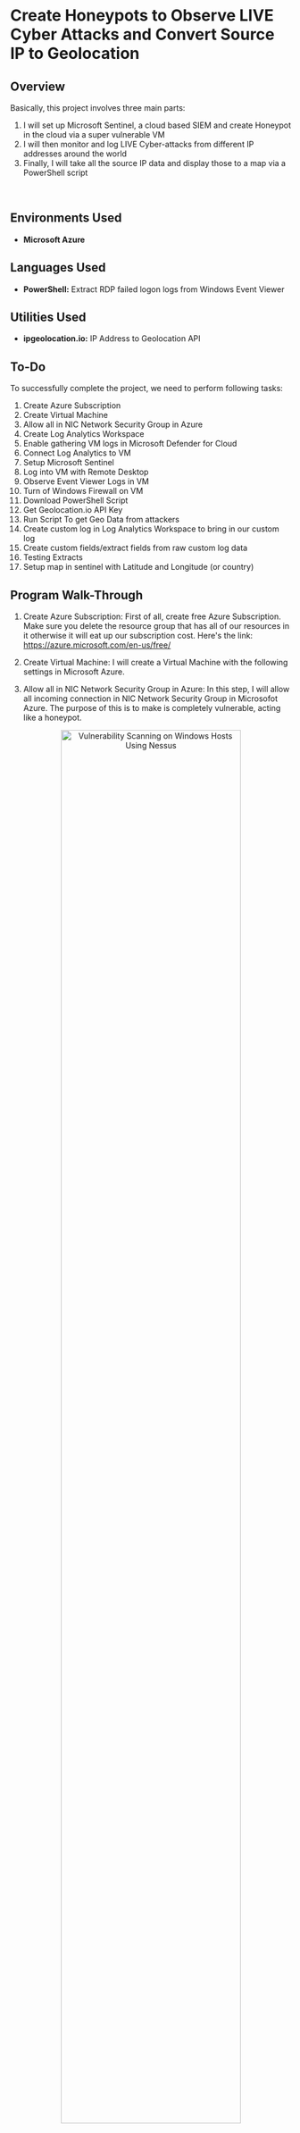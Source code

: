 <h1>Create Honeypots to Observe LIVE Cyber Attacks and Convert Source IP to Geolocation</h1>


<h2>Overview</h2>
Basically, this project involves three main parts:

1.	I will set up Microsoft Sentinel, a cloud based SIEM and create Honeypot in the cloud via a super vulnerable VM
2.	I will then monitor and log LIVE Cyber-attacks from different IP addresses around the world
3.	Finally, I will take all the source IP data and display those to a map via a PowerShell script
<br />

<h2>Environments Used </h2>

- <b>Microsoft Azure</b>
<h2>Languages Used</h2>

- <b>PowerShell:</b> Extract RDP failed logon logs from Windows Event Viewer 

<h2>Utilities Used</h2>

- <b>ipgeolocation.io:</b> IP Address to Geolocation API

<h2>To-Do</h2>

To successfully complete the project, we need to perform following tasks:

1.	Create Azure Subscription
2.	Create Virtual Machine
3.	Allow all in NIC Network Security Group in Azure
4.	Create Log Analytics Workspace
5.	Enable gathering VM logs in Microsoft Defender for Cloud
6.	Connect Log Analytics to VM
7.	Setup Microsoft Sentinel
8.	Log into VM with Remote Desktop
9.	Observe Event Viewer Logs in VM
10.	Turn of Windows Firewall on VM
11.	Download PowerShell Script
12.	Get Geolocation.io API Key
13.	Run Script To get Geo Data from attackers
14.	Create custom log in Log Analytics Workspace to bring in our custom log
15.	Create custom fields/extract fields from raw custom log data
16.	Testing Extracts
17.	Setup map in sentinel with Latitude and Longitude (or country)


<h2>Program Walk-Through</h2>

1.	Create Azure Subscription: First of all, create free Azure Subscription. Make sure you delete the resource group that has all of our resources in it otherwise it will eat up our subscription cost. Here's the link: https://azure.microsoft.com/en-us/free/
   
2.	Create Virtual Machine: I will create a Virtual Machine with the following settings in Microsoft Azure.

3.	Allow all in NIC Network Security Group in Azure: In this step, I will allow all incoming connection in NIC Network Security Group in Microsofot Azure. The purpose of this is to make is completely vulnerable, acting like a honeypot.

<p align="center">
<img src="https://i.ibb.co/TBD7zNt/1.jpg" height="80%" width="80%" alt="Vulnerability Scanning on Windows Hosts Using Nessus"/>
<br />
<br />

4.	Create Log Analytics Workspace: Now I will create a Log Analytics Workspace. The purpose of this is to ingest logs from the virtual machine to Log Analytics Workspace. I will then create custom log that contains geographic information.

<p align="center">
<img src="https://i.ibb.co/zmdqtbL/2.jpg" height="80%" width="80%" alt="Create Honeypots to Observe LIVE Cyber Attacks and Convert Source IP to Geolocation"/>
<br />
<br />

5.	Enable gathering VM logs in Microsoft Defender for Cloud: Next i will go to "Defender Plans" and "Data Collection" in Microsoft Defender for Cloud and do the following:

<p align="center">
<img src="https://i.ibb.co/wK7hbPg/3.jpg" height="80%" width="80%" alt="Create Honeypots to Observe LIVE Cyber Attacks and Convert Source IP to Geolocation"/>
<br />
<br />

<p align="center">
<img src="https://i.ibb.co/XY9Ktrv/4.jpg" height="80%" width="80%" alt="Create Honeypots to Observe LIVE Cyber Attacks and Convert Source IP to Geolocation"/>
<br />
<br />

6.	Connect Log Analytics to VM: Then connect Log Analytics to Virtual Machine which I created earlier.

<p align="center">
<img src="https://i.ibb.co/SyMr0pW/6.jpg" height="80%" width="80%" alt="Create Honeypots to Observe LIVE Cyber Attacks and Convert Source IP to Geolocation"/>
<br />
<br />

7.	Setup Microsoft Sentinel

<p align="center">
<img src="https://i.ibb.co/9T6XyDT/5.jpg" height="80%" width="80%" alt="Create Honeypots to Observe LIVE Cyber Attacks and Convert Source IP to Geolocation"/>
<br />
<br />

8.	Log into VM with Remote Desktop

<p align="center">
<img src="https://i.ibb.co/rfzqnyJ/7.jpg" height="80%" width="80%" alt="Create Honeypots to Observe LIVE Cyber Attacks and Convert Source IP to Geolocation"/>
<br />
<br />

9.	Observe Event Viewer Logs in VM

<p align="center">
<img src="https://i.ibb.co/K2JrGYw/9.jpg" height="80%" width="80%" alt="Create Honeypots to Observe LIVE Cyber Attacks and Convert Source IP to Geolocation"/>
<br />
<br />

10.	Turn off Windows Firewall on VM: Then I turned off Windows Firewall in the Virtual Machine.

11.	Download PowerShell Script: Now download the PowerShell script from the link https://github.com/joshmadakor1/Sentinel-Lab/blob/main/Custom_Security_Log_Exporter.ps1. Run the script from VM's Windows PowerShell ISE.

<p align="center">
<img src="https://i.ibb.co/7SWwC4y/11.jpg" height="80%" width="80%" alt="Create Honeypots to Observe LIVE Cyber Attacks and Convert Source IP to Geolocation"/>
<br />
<br />

12.	Get Geolocation.io API Key: However, before running the script in the previous step, we must get our own API key from https://ipgeolocation.io/

13.	Run Script To get Geo Data from attackers: As soon as someone tries to login to honeypot, the log will be saved in C:\ProgramData directory. Itried to login with incorrect password and here's the saved log:

<p align="center">
<img src="https://i.ibb.co/JrNpC4m/12.jpg" height="80%" width="80%" alt="Create Honeypots to Observe LIVE Cyber Attacks and Convert Source IP to Geolocation"/>
<br />
<br />

14.	Create custom log in Log Analytics Workspace to bring in our custom log

<p align="center">
<img src="https://i.ibb.co/fxd1GyD/15.jpg" height="80%" width="80%" alt="Create Honeypots to Observe LIVE Cyber Attacks and Convert Source IP to Geolocation"/>
<br />
<br />

15.	Create custom fields/extract fields from raw custom log data

<p align="center">
<img src="https://i.ibb.co/Z19S808/16.jpg" height="80%" width="80%" alt="Create Honeypots to Observe LIVE Cyber Attacks and Convert Source IP to Geolocation"/>
<br />
<br />

<p align="center">
<img src="https://i.ibb.co/6WKDpVC/23.jpg" height="80%" width="80%" alt="Create Honeypots to Observe LIVE Cyber Attacks and Convert Source IP to Geolocation"/>
<br />
<br />

<p align="center">
<img src="https://i.ibb.co/JxxHvfm/24.jpg" height="80%" width="80%" alt="Create Honeypots to Observe LIVE Cyber Attacks and Convert Source IP to Geolocation"/>
<br />
<br />
